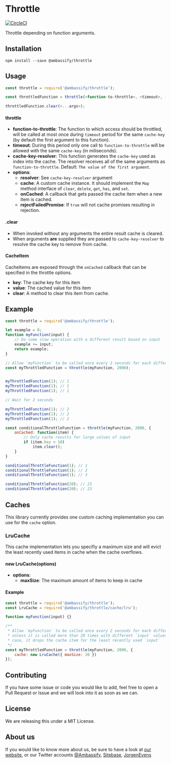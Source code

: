 # Throttle

[![CircleCI](https://circleci.com/gh/ambassify/throttle.svg?style=svg&circle-token=8907f8b5ae62aab17b3ee1a1077bd1528c0cecb6)](https://circleci.com/gh/ambassify/throttle)

Throttle depending on function arguments.

## Installation

```shell
npm install --save @ambassify/throttle
```

## Usage

```javascript
const throttle = require('@ambassify/throttle');

const throttledFunction = throttle(<function-to-throttle>, <timeout>, [<cache-key-resolver> | <options>]);

throttledFunction.clear(<...args>);
```

#### throttle

- **function-to-throttle**: The function to which access should be throttled, will be called at most once during `timeout` period for the same `cache-key` (by default the first argument to this function).
- **timeout**: During this period only one call to `function-to-throttle` will be allowed with the same `cache-key` (in miliseconds).
- **cache-key-resolver**: This function generates the `cache-key` used as index into the cache. The resolver receives all of the same arguments as `function-to-throttle`. Default: `The value of the first argument`.
- **options**:
  - **resolver**: See `cache-key-resolver` argument
  - **cache**: A custom cache instance. It should implement the `Map` method interface of `clear`, `delete`, `get`, `has`, and `set`.
  - **onCached**: A callback that gets passed the cache item when a new item is cached.
  - **rejectFailedPromise**: If `true` will not cache promises resulting in rejection.

#### .clear

- When invoked without any arguments the entire result cache is cleared.
- When arguments **are** supplied they are passed to `cache-key-resolver` to resolve the cache key to remove from cache.


#### CacheItem

CacheItems are exposed through the `onCached` callback that can be specified in the throttle options.

- **key**: The cache key for this item
- **value**: The cached value for this item
- **clear**: A method to clear this item from cache.

## Example

```javascript
const throttle = require('@ambassify/throttle');

let example = 0;
function myFunction(input) {
    // Do some slow operation with a different result based on input
    example += input;
    return example;
}

// Allow `myFunction` to be called once every 2 seconds for each different `input`.
const myThrottledFunction = throttle(myFunction, 2000);


myThrottledFunction(1); // 1
myThrottledFunction(1); // 1
myThrottledFunction(1); // 1

// Wait for 2 seconds

myThrottledFunction(1); // 2
myThrottledFunction(1); // 2
myThrottledFunction(1); // 2

const conditionalThrottleFunction = throttle(myFunction, 2000, {
    onCached: function(item) {
        // Only cache results for large values of input
        if (item.key < 10)
            item.clear();
    }
}

conditionalThrottleFunction(1); // 1
conditionalThrottleFunction(1); // 2
conditionalThrottleFunction(1); // 3

conditionalThrottleFunction(20); // 23
conditionalThrottleFunction(20); // 23
```

## Caches

This library currently provides one custom caching implementation you can use for the `cache` option.

### LruCache

This cache implementation lets you specifiy a maximum size and will evict the least recently used items in cache when the cache overflows.

#### new LruCache(options)

- **options**:
   - **maxSize**: The maximum amount of items to keep in cache

#### Example

```js
const throttle = require('@ambassify/throttle');
const LruCache = require('@ambassify/throttle/cache/lru');

function myFunction(input) {}

/**
 * Allow `myFunction` to be called once every 2 seconds for each different `input`
 * unless it is called more than 20 times with different `input` values. In that
 * case, it drops the cache item for the least recently used `input`
 */
const myThrottledFunction = throttle(myFunction, 2000, {
    cache: new LruCache({ maxSize: 20 })
});
```

## Contributing

If you have some issue or code you would like to add, feel free to open a Pull Request or Issue and we will look into it as soon as we can.

## License

We are releasing this under a MIT License.

## About us

If you would like to know more about us, be sure to have a look at [our website](https://www.ambassify.com), or our Twitter accounts [@Ambassify](https://twitter.com/Ambassify), [Sitebase](https://twitter.com/Sitebase), [JorgenEvens](https://twitter.com/JorgenEvens)
